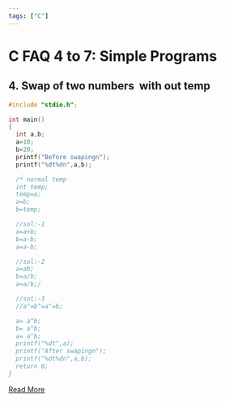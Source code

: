 ```yaml
---
tags: ["C"]
---
```


# C FAQ 4 to 7: Simple Programs

## 4. Swap of two numbers  with out temp

```c
#include "stdio.h";

int main()
{
  int a,b;
  a=10;
  b=20;
  printf("Before swapingn");
  printf("%dt%dn",a,b);

  /* normal temp
  int temp;
  temp=a;
  a=b;
  b=temp;

  //sol:-1
  a=a+b;
  b=a-b;
  a=a-b;

  //sol:-2
  a=ab;
  b=a/b;
  a=a/b;/

  //sol:-3
  //a^=b^=a^=b;

  a= a^b;
  b= a^b;
  a= a^b;
  printf("%dt",a);
  printf("After swapingn");
  printf("%dt%dn",a,b);
  return 0;
}
 ```

[Read More](/docs/C/CFaq)
